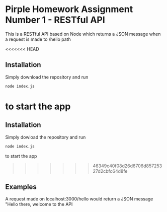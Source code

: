 # Pirple Homework Assignment Number 1 - RESTful API

This is a RESTful API based on Node which returns a JSON message when a request is made to /hello path

<<<<<<< HEAD
## Installation
Simply download the repository and run
```bash
node index.js
```
to start the app
=======
## Installation 
Simply dowload the repository and run
```bash 
node index.js
```
to start the app 
>>>>>>> 46349c40f08d26d6706d85725327d2cbfc64d8fe

## Examples

A request made on localhost:3000/hello would return a JSON message "Hello there, welcome to the API
